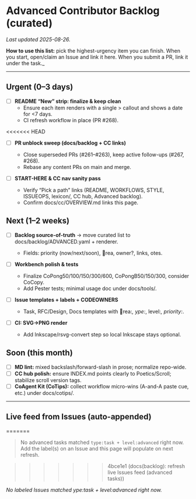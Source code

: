 # Advanced Contributor Backlog (curated)

_Last updated 2025-08-26._

**How to use this list:** pick the highest-urgency item you can finish. When you start, open/claim an Issue and link it here. When you submit a PR, link it under the task._

---

## Urgent (0–3 days)

- [ ] **README “New” strip: finalize & keep clean**
  - Ensure each item renders with a single > callout and shows a date for <7 days.
  - CI refresh workflow in place (PR #268).

<<<<<<< HEAD
- [ ] **PR unblock sweep (docs/backlog + CC links)**
  - Close superseded PRs (#261–#263), keep active follow-ups (#267, #268).
  - Rebase any content PRs on main and merge.

- [ ] **START-HERE & CC nav sanity pass**
  - Verify “Pick a path” links (README, WORKFLOWS, STYLE, ISSUEOPS, lexicon/, CC hub, Advanced backlog).
  - Confirm docs/cc/OVERVIEW.md links this page.

## Next (1–2 weeks)

- [ ] **Backlog source-of-truth** → move curated list to docs/backlog/ADVANCED.yaml + renderer.
  - Fields: priority (now/next/soon), rea, owner?, links, 
otes.

- [ ] **Workbench polish & tests**
  - Finalize CoPong50/100/150/300/600, CoPongB50/150/300, consider CoCopy.
  - Add Pester tests; minimal usage doc under docs/tools/.

- [ ] **Issue templates + labels + CODEOWNERS**
  - Task, RFC/Design, Docs templates with rea:*, 	ype:*, level:*, priority:*.

- [ ] **CI: SVG→PNG render**
  - Add Inkscape/rsvg-convert step so local Inkscape stays optional.

## Soon (this month)

- [ ] **MD lint:** mixed backslash/forward-slash in prose; normalize repo-wide.
- [ ] **CC hub polish:** ensure INDEX.md points clearly to Poetics/Scroll; stabilize scroll version tags.
- [ ] **CoAgent Kit (CoTips):** collect workflow micro-wins (A-and-A paste cue, etc.) under docs/cotips/.

---

## Live feed from Issues (auto-appended)
=======
> No advanced tasks matched `type:task + level:advanced` right now.
> Add the label(s) on an Issue and this page will populate on next refresh.

>>>>>>> 4bce1e1 (docs(backlog): refresh live Issues feed (advanced tasks))
<!-- LIVE:BEGIN -->
_No labeled Issues matched 	ype:task + level:advanced right now._
<!-- LIVE:END -->